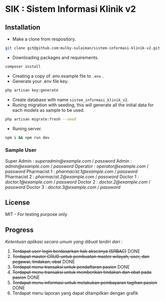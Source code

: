 # SIK : Sistem Informasi Klinik v2

## Installation

-   Make a clone from respository.

```bash
git clone git@github.com:mulky-sulaiman/sistem-informasi-klinik-v2.git
```

-   Downloading packages and requirements.

```bash
composer install
```

-   Creating a copy of .env.example file to `.env` .
-   Generate your .env file key.

```bash
php artisan key:generate
```

-   Create database with name `sistem_informasi_klinik_v2`.
-   Runing migration with seeding, this will generate all the initial data for each models as sample to be used.

```bash
php artisan migrate:fresh --seed
```

-   Runing server.

```bash
npm i && npm run dev
```

### Sample User

Super Admin : _superadmin@example.com_ / _password_
Admin : _admin@example.com_ / _password_
Operator : _operator@example.com_ / _password_
Pharmacist 1 : _pharmacist.1@example.com_ / _password_
Pharmacist 2 : _pharmacist.2@example.com_ / _password_
Doctor 1 : _doctor.1@example.com_ / _password_
Doctor 2 : _doctor.2@example.com_ / _password_
Doctor 3 : _doctor.3@example.com_ / _password_

## License

MIT - For testing purpose only

## Progress

_Ketentuan aplikasi secara umum yang dibuat terdiri dari_ :

1. ~~Terdapat user login berdasarkan hak aksesnya (SRBAC)~~ DONE
2. ~~Terdapat master CRUD untuk pembuatan master wilayah, user, dan pegawai, tindakan, obat~~ DONE
3. ~~Terdapat menu transaksi untuk pendaftaran pasien~~ DONE
4. ~~Terdapat menu transaksi untuk memberikan tindakan dan obat pada pasien~~ DONE
5. ~~Terdapat menu informasi untuk melakukan pembayaran tagihan pasien~~ DONE
6. Terdapat menu laporan yang dapat ditampilkan dengan grafik
